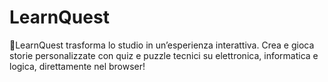 # LearnQuest
📌LearnQuest trasforma lo studio in un’esperienza interattiva. Crea e gioca storie personalizzate con quiz e puzzle tecnici su elettronica, informatica e logica, direttamente nel browser!
